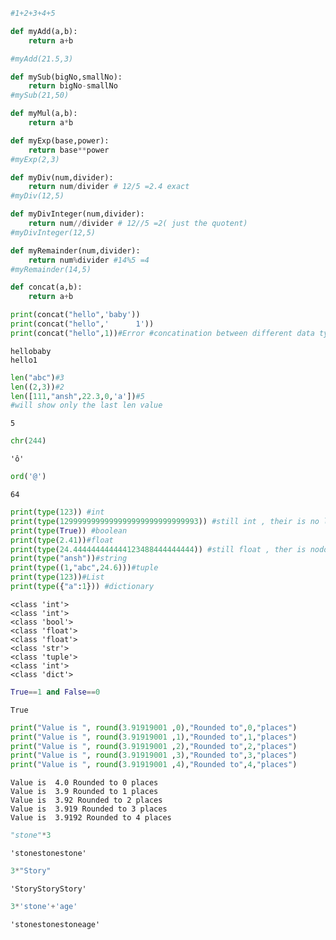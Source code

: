 

```python
#1+2+3+4+5
```


```python
def myAdd(a,b):
    return a+b

#myAdd(21.5,3)
```


```python
def mySub(bigNo,smallNo):
    return bigNo-smallNo
#mySub(21,50)
```


```python
def myMul(a,b):
    return a*b
```


```python
def myExp(base,power):
    return base**power
#myExp(2,3)
```


```python
def myDiv(num,divider):
    return num/divider # 12/5 =2.4 exact
#myDiv(12,5)
```


```python
def myDivInteger(num,divider):
    return num//divider # 12//5 =2( just the quotent)
#myDivInteger(12,5)
```


```python
def myRemainder(num,divider):
    return num%divider #14%5 =4
#myRemainder(14,5)
```


```python
def concat(a,b):
    return a+b

print(concat("hello",'baby'))
print(concat("hello",'      1'))
print(concat("hello",1))#Error #concatination between different data types not possible only string + char/ string possible
```

    hellobaby
    hello1
    


```python
len("abc")#3
len((2,3))#2
len([111,"ansh",22.3,0,'a'])#5
#will show only the last len value
```




    5




```python
chr(244)
```




    'ô'




```python
ord('@')
```




    64




```python
print(type(123)) #int
print(type(1299999999999999999999999999993)) #still int , their is no long or big integer
print(type(True)) #boolean
print(type(2.41))#float
print(type(24.444444444444123488444444444)) #still float , ther is nodouble
print(type("ansh"))#string
print(type((1,"abc",24.6)))#tuple
print(type(123))#List
print(type({"a":1})) #dictionary

```

    <class 'int'>
    <class 'int'>
    <class 'bool'>
    <class 'float'>
    <class 'float'>
    <class 'str'>
    <class 'tuple'>
    <class 'int'>
    <class 'dict'>
    


```python
True==1 and False==0
```




    True




```python
print("Value is ", round(3.91919001 ,0),"Rounded to",0,"places")
print("Value is ", round(3.91919001 ,1),"Rounded to",1,"places")
print("Value is ", round(3.91919001 ,2),"Rounded to",2,"places")
print("Value is ", round(3.91919001 ,3),"Rounded to",3,"places")
print("Value is ", round(3.91919001 ,4),"Rounded to",4,"places")

```

    Value is  4.0 Rounded to 0 places
    Value is  3.9 Rounded to 1 places
    Value is  3.92 Rounded to 2 places
    Value is  3.919 Rounded to 3 places
    Value is  3.9192 Rounded to 4 places
    


```python
"stone"*3
```




    'stonestonestone'




```python
3*"Story"
```




    'StoryStoryStory'




```python
3*'stone'+'age'
```




    'stonestonestoneage'



